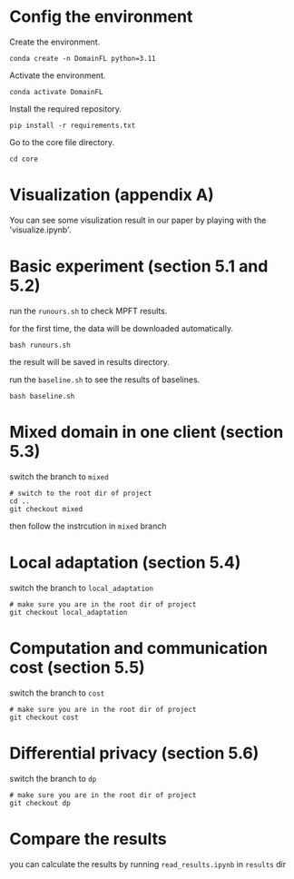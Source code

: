 # Config the environment

Create the environment.

```
conda create -n DomainFL python=3.11
```

Activate the environment.

```
conda activate DomainFL
```

Install the required repository.

```
pip install -r requirements.txt
```

Go to the core file directory.

```
cd core
```

# Visualization (appendix A)

You can see some visulization result in our paper by playing with the 'visualize.ipynb'.

# Basic experiment (section 5.1 and 5.2)

run the `runours.sh` to check MPFT results.

for the first time, the data will be downloaded automatically.

```
bash runours.sh
```

the result will be saved in results directory.

run the `baseline.sh` to see the results of baselines.

```
bash baseline.sh
```

# Mixed domain in one client (section 5.3)

switch the branch to `mixed`

```
# switch to the root dir of project
cd ..
git checkout mixed
```

then follow the instrcution in `mixed` branch

# Local adaptation (section 5.4)

switch the branch to `local_adaptation`

```
# make sure you are in the root dir of project
git checkout local_adaptation
```

# Computation and communication cost (section 5.5)

switch the branch to `cost`

```
# make sure you are in the root dir of project
git checkout cost
```

# Differential privacy (section 5.6)

switch the branch to `dp`

```
# make sure you are in the root dir of project
git checkout dp
```

# Compare the results

you can calculate the results by running `read_results.ipynb` in `results` dir
